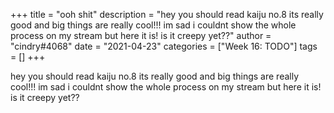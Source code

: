 +++
title = "ooh shit"
description = "hey you should read kaiju no.8 its really good and big things are really cool!!! im sad i couldnt show the whole process on my stream but here it is! is it creepy yet??"
author = "cindry#4068"
date = "2021-04-23"
categories = ["Week 16: TODO"]
tags = []
+++

hey you should read kaiju no.8 its really good and big things are really cool!!! im sad i couldnt show the whole process on my stream but here it is! is it creepy yet??
